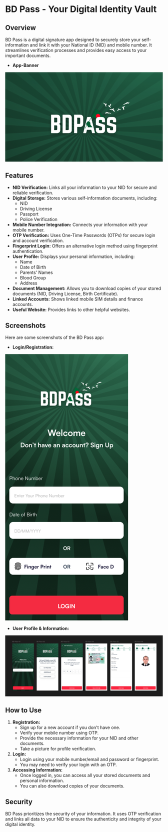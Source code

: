 # BD Pass - Your Digital Identity Vault

## Overview

BD Pass is a digital signature app designed to securely store your self-information and link it with your National ID (NID) and mobile number. It streamlines verification processes and provides easy access to your important documents.

* **App-Banner**

![App-Banner](/screenshots/app_banner.png)

## Features

* **NID Verification:** Links all your information to your NID for secure and reliable verification.
* **Digital Storage:** Stores various self-information documents, including:
    * NID
    * Driving License
    * Passport
    * Police Verification
* **Mobile Number Integration:** Connects your information with your mobile number.
* **OTP Verification:** Uses One-Time Passwords (OTPs) for secure login and account verification.
* **Fingerprint Login:** Offers an alternative login method using fingerprint authentication.
* **User Profile:** Displays your personal information, including:
    * Name
    * Date of Birth
    * Parents' Names
    * Blood Group
    * Address
* **Document Management:** Allows you to download copies of your stored documents (NID, Driving License, Birth Certificate).
* **Linked Accounts:** Shows linked mobile SIM details and finance accounts.
* **Useful Website:** Provides links to other helpful websites.

## Screenshots

Here are some screenshots of the BD Pass app:

* **Login/Registration:**

![Login/Registration](/screenshots/login.png)

* **User Profile & Information:**

![User Profile & Information](/screenshots/screenshotall.png)

## How to Use

1.  **Registration:**
    * Sign up for a new account if you don't have one.
    * Verify your mobile number using OTP.
    * Provide the necessary information for your NID and other documents.
    * Take a picture for profile verification.
2.  **Login:**
    * Login using your mobile number/email and password or fingerprint.
    * You may need to verify your login with an OTP.
3.  **Accessing Information:**
    * Once logged in, you can access all your stored documents and personal information.
    * You can also download copies of your documents.

## Security

BD Pass prioritizes the security of your information. It uses OTP verification and links all data to your NID to ensure the authenticity and integrity of your digital identity.
